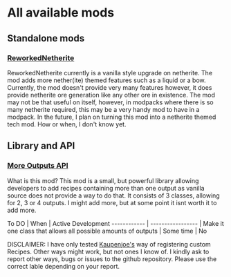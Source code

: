 # All available mods


## Standalone mods

### [ReworkedNetherite](../mods/reworked-netherite/index.md)

ReworkedNetherite currently is a vanilla style upgrade on netherite. The mod adds more nether(ite) themed features such as a liquid or a bow. Currently, the mod doesn't provide very many features however, it does provide netherite ore generation like any other ore in existence. The mod may not be that useful on itself, however, in modpacks where there is so many netherite required, this may be a very handy mod to have in a modpack. In the future, I plan on turning this mod into a netherite themed tech mod. How or when, I don't know yet.
## Library and API

### [More Outputs API](../mods/more-outputs-api/index.md)
What is this mod? This mod is a small, but powerful library allowing developers to add recipes containing more than one output as vanilla source does not provide a way to do that.
It consists of 3 classes, allowing for 2, 3 or 4 outputs. I might add more, but at some point it isnt worth it to add more.

To DO | When | Active Development
------------ | ----------------- |
Make it one class that allows all possible amounts of outputs | Some time | No

DISCLAIMER: I have only tested [Kaupenjoe's](https://youtube.com/Tutorials-By-Kaupenjoe) way of registering custom Recipes.
Other ways might work, but not ones I know of. I kindly ask to report other ways, bugs or issues to the github repository. Please use the correct lable depending on your report.